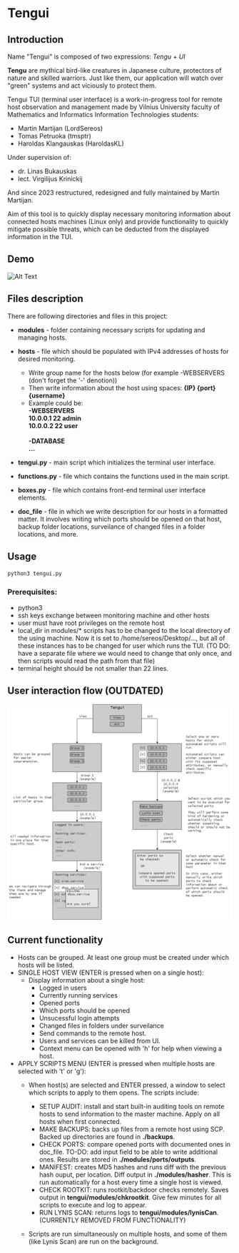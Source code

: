 # Tengui

## Introduction

Name "Tengui" is composed of two expressions: *Tengu* + *UI* 

**Tengu** are mythical bird-like creatures in Japanese culture, protectors of nature and skilled warriors. Just like them, our application will watch over "green" systems and act viciously to protect them.

Tengui TUI (terminal user interface) is a work-in-progress tool for remote host observation and management made by Vilnius University faculty of Mathematics and Informatics Information Technologies students:

- Martin Martijan (LordSereos)
- Tomas Petruoka (tmsptr)
- Haroldas Klangauskas (HaroldasKL)

Under supervision of:

- dr. Linas Bukauskas
- lect. Virgilijus Krinickij

And since 2023 restructured, redesigned and fully maintained by Martin Martijan.

Aim of this tool is to quickly display necessary monitoring information about connected hosts machines (Linux only) and provide functionality to quickly mitigate possible threats, which can be deducted from the displayed information in the TUI.

## Demo

![Alt Text](utils/Pavyzdysgif.gif)

## Files description
There are following directories and files in this project:

- **modules** - folder containing necessary scripts for updating and managing hosts.
- **hosts** - file which should be populated with IPv4 addresses of hosts for desired monitoring.
    - Write group name for the hosts below (for example -WEBSERVERS (don't forget the '-' denotion))
  	- Then write information about the host using spaces:
  	  **{IP} {port} {username}**
  	- Example could be:  \
        **-WEBSERVERS** \
        **10.0.0.1 22 admin** \
        **10.0.0.2 22 user** \
  	    \
  	    **-DATABASE** \
  	    **...**
  	    
- **tengui.py** - main script which initializes the terminal user interface.
- **functions.py** - file which contains the functions used in the main script.
- **boxes.py** - file which contains front-end terminal user interface elements.
- **doc_file** - file in which we write description for our hosts in a formatted matter. It involves writing which ports should be opened on that host, backup folder locations, surveilance of changed files in a folder locations, and more.

## Usage
```bash
python3 tengui.py
```
### Prerequisites:
- python3
- ssh keys exchange between monitoring machine and other hosts
- user must have root privileges on the remote host
- local_dir in modules/* scripts has to be changed to the local directory of the using machine. Now it is set to /home/sereos/Desktop/..., but all of these instances has to be changed for user which runs the TUI. (TO DO: have a separate file where we would need to change that only once, and then scripts would read the path from that file)
- terminal height should be not smaller than 22 lines.

## User interaction flow (OUTDATED)
![Alt Text](utils/Flowchart.jpg)


## Current functionality

- Hosts can be grouped. At least one group must be created under which hosts will be listed.
- SINGLE HOST VIEW (ENTER is pressed when on a single host):
    - Display information about a single host:
        - Logged in users
        - Currently running services
        - Opened ports
        - Which ports should be opened
        - Unsucessful login attempts
        - Changed files in folders under surveilance
        - Send commands to the remote host.
      - Users and services can be killed from UI.
      - Context menu can be opened with 'h' for help when viewing a host.
- APPLY SCRIPTS MENU (ENTER is pressed when multiple hosts are selected with 't' or 'g'):
  - When host(s) are selected and ENTER pressed, a window to select which scripts to apply to them opens. The scripts include:
    - SETUP AUDIT: install and start built-in auditing tools on remote hosts to send information to the master machine. Apply on all hosts when first connected.
    - MAKE BACKUPS: backs up files from a remote host using SCP. Backed up directories are found in **./backups**.
    - CHECK PORTS: compare opened ports with documented ones in doc_file. TO-DO: add input field to be able to write additional ones. Results are stored in **./modules/ports/outputs**.
    - MANIFEST: creates MD5 hashes and runs diff with the previous hash ouput, per location. Diff output in **./modules/hasher**. This is run automatically for a host every time a single host is viewed.
    - CHECK ROOTKIT: runs rootkit/backdoor checks remotely. Saves output in **tengui/modules/chkrootkit**. Give few minutes for all scripts to execute and log to appear.
    - RUN LYNIS SCAN: returns logs to **tengui/modules/lynisCan**. (CURRENTLY REMOVED FROM FUNCTIONALITY)
      
  - Scripts are run simultaneously on multiple hosts, and some of them (like Lynis Scan) are run on the background.


